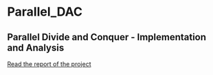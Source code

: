 # Parallel_DAC
## Parallel Divide and Conquer - Implementation and Analysis

[Read the report of the project](report.pdf)
